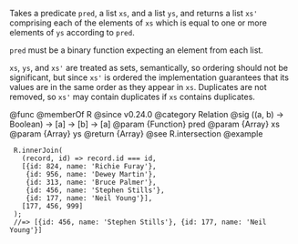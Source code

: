 Takes a predicate `pred`, a list `xs`, and a list `ys`, and returns a list
`xs'` comprising each of the elements of `xs` which is equal to one or more
elements of `ys` according to `pred`.

`pred` must be a binary function expecting an element from each list.

`xs`, `ys`, and `xs'` are treated as sets, semantically, so ordering should
not be significant, but since `xs'` is ordered the implementation guarantees
that its values are in the same order as they appear in `xs`. Duplicates are
not removed, so `xs'` may contain duplicates if `xs` contains duplicates.

@func
@memberOf R
@since v0.24.0
@category Relation
@sig ((a, b) -> Boolean) -> [a] -> [b] -> [a]
@param {Function} pred
@param {Array} xs
@param {Array} ys
@return {Array}
@see R.intersection
@example

     R.innerJoin(
       (record, id) => record.id === id,
       [{id: 824, name: 'Richie Furay'},
        {id: 956, name: 'Dewey Martin'},
        {id: 313, name: 'Bruce Palmer'},
        {id: 456, name: 'Stephen Stills'},
        {id: 177, name: 'Neil Young'}],
       [177, 456, 999]
     );
     //=> [{id: 456, name: 'Stephen Stills'}, {id: 177, name: 'Neil Young'}]
